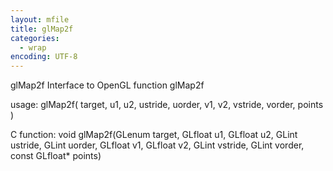 ```yaml
---
layout: mfile
title: glMap2f
categories:
  - wrap
encoding: UTF-8
---
```


glMap2f  Interface to OpenGL function glMap2f

usage:  glMap2f( target, u1, u2, ustride, uorder, v1, v2, vstride, vorder, points )

C function:  void glMap2f(GLenum target, GLfloat u1, GLfloat u2, GLint ustride, GLint uorder, GLfloat v1, GLfloat v2, GLint vstride, GLint vorder, const GLfloat\* points)